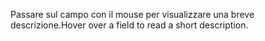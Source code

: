<span data-ttu-id="62c52-101">Passare sul campo con il mouse per visualizzare una breve descrizione.</span><span class="sxs-lookup"><span data-stu-id="62c52-101">Hover over a field to read a short description.</span></span>
